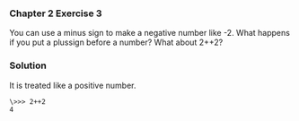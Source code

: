 ### Chapter 2 Exercise 3

You can use a minus sign to make a negative number like -2. What happens if you put a plussign before a number? What about 2++2?

### Solution

It is treated like a positive number.
```
\>>> 2++2
4
```
